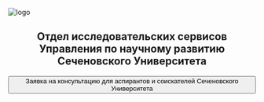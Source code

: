 

![logo](https://www.sechenov.ru/upload/DropMeFiles_abtp8/logo-sechenov-new-itog-08.png)

<h2 style="text-align: center;">Отдел исследовательских сервисов Управления по научному развитию Сеченовского Университета</h2>



<button onclick="location.href='https://forms.yandex.com/u/655f235143f74f099596f529/'" type="button">
         Заявка на консультацию для аспирантов и соискателей Сеченовского Университета</button>